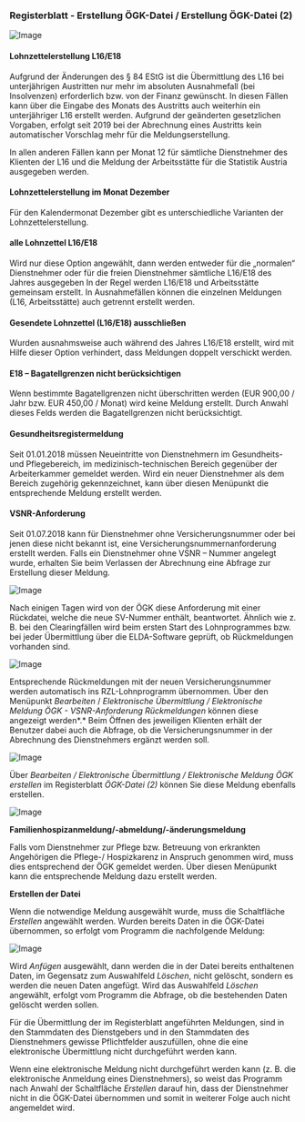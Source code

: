 ### Registerblatt - Erstellung ÖGK-Datei / Erstellung ÖGK-Datei (2)

![Image](<img/image183.png>)

#### **Lohnzettelerstellung L16/E18**

Aufgrund der Änderungen des § 84 EStG ist die Übermittlung des L16 bei unterjährigen Austritten nur mehr im absoluten Ausnahmefall (bei Insolvenzen) erforderlich bzw. von der Finanz gewünscht. In diesen Fällen kann über die Eingabe des Monats des Austritts auch weiterhin ein unterjähriger L16 erstellt werden. Aufgrund der geänderten gesetzlichen Vorgaben, erfolgt seit 2019 bei der Abrechnung eines Austritts kein automatischer Vorschlag mehr für die Meldungserstellung.

In allen anderen Fällen kann per Monat 12 für sämtliche Dienstnehmer des Klienten der L16 und die Meldung der Arbeitsstätte für die Statistik Austria ausgegeben werden.

#### **Lohnzettelerstellung im Monat Dezember**

Für den Kalendermonat Dezember gibt es unterschiedliche Varianten der Lohnzettelerstellung.

#### **alle Lohnzettel L16/E18**

Wird nur diese Option angewählt, dann werden entweder für die „normalen“ Dienstnehmer oder für die freien Dienstnehmer sämtliche L16/E18 des Jahres ausgegeben In der Regel werden L16/E18 und Arbeitsstätte gemeinsam erstellt. In Ausnahmefällen können die einzelnen Meldungen (L16, Arbeitsstätte) auch getrennt erstellt werden.

#### **Gesendete Lohnzettel (L16/E18) ausschließen**

Wurden ausnahmsweise auch während des Jahres L16/E18 erstellt, wird mit Hilfe dieser Option verhindert, dass Meldungen doppelt verschickt werden.

#### **E18 – Bagatellgrenzen nicht berücksichtigen**

Wenn bestimmte Bagatellgrenzen nicht überschritten werden (EUR 900,00 / Jahr bzw. EUR 450,00 / Monat) wird keine Meldung erstellt. Durch Anwahl dieses Felds werden die Bagatellgrenzen nicht berücksichtigt.

#### **Gesundheitsregistermeldung**

Seit 01.01.2018 müssen Neueintritte von Dienstnehmern im Gesundheits- und Pflegebereich, im medizinisch-technischen Bereich gegenüber der Arbeiterkammer gemeldet werden. Wird ein neuer Dienstnehmer als dem Bereich zugehörig gekennzeichnet, kann über diesen Menüpunkt die entsprechende Meldung erstellt werden.

#### **VSNR-Anforderung**

Seit 01.07.2018 kann für Dienstnehmer ohne Versicherungsnummer oder bei jenen diese nicht bekannt ist, eine Versicherungsnummernanforderung erstellt werden. Falls ein Dienstnehmer ohne VSNR – Nummer angelegt wurde, erhalten Sie beim Verlassen der Abrechnung eine Abfrage zur Erstellung dieser Meldung.

![Image](<img/image184.png>)

Nach einigen Tagen wird von der ÖGK diese Anforderung mit einer Rückdatei, welche die neue SV-Nummer enthält, beantwortet. Ähnlich wie z. B. bei den Clearingfällen wird beim ersten Start des Lohnprogrammes bzw. bei jeder Übermittlung über die ELDA-Software geprüft, ob Rückmeldungen vorhanden sind.

![Image](<img/image185.png>)

Entsprechende Rückmeldungen mit der neuen Versicherungsnummer werden automatisch ins RZL-Lohnprogramm übernommen. Über den Menüpunkt *Bearbeiten* / *Elektronische Übermittlung / Elektronische Meldung ÖGK - VSNR-Anforderung Rückmeldungen* können diese angezeigt werden*.* Beim Öffnen des jeweiligen Klienten erhält der Benutzer dabei auch die Abfrage, ob die Versicherungsnummer in der Abrechnung des Dienstnehmers ergänzt werden soll.

![Image](<img/image186.png>)

Über *Bearbeiten / Elektronische Übermittlung / Elektronische Meldung ÖGK erstellen* im Registerblatt *ÖGK-Datei (2)* können Sie diese Meldung ebenfalls erstellen.

![Image](<img/image187.png>)

**Familienhospizanmeldung/-abmeldung/-änderungsmeldung**

Falls vom Dienstnehmer zur Pflege bzw. Betreuung von erkrankten Angehörigen die Pflege-/ Hospizkarenz in Anspruch genommen wird, muss dies entsprechend der ÖGK gemeldet werden. Über diesen Menüpunkt kann die entsprechende Meldung dazu erstellt werden.

**Erstellen der Datei**

Wenn die notwendige Meldung ausgewählt wurde, muss die Schaltfläche *Erstellen* angewählt werden. Wurden bereits Daten in die ÖGK-Datei übernommen, so erfolgt vom Programm die nachfolgende Meldung:

![Image](<img/image188.png>)

Wird *Anfügen* ausgewählt, dann werden die in der Datei bereits enthaltenen Daten, im Gegensatz zum Auswahlfeld *Löschen*, nicht gelöscht, sondern es werden die neuen Daten angefügt. Wird das Auswahlfeld *Löschen* angewählt, erfolgt vom Programm die Abfrage, ob die bestehenden Daten gelöscht werden sollen.

Für die Übermittlung der im Registerblatt angeführten Meldungen, sind in den Stammdaten des Dienstgebers und in den Stammdaten des Dienstnehmers gewisse Pflichtfelder auszufüllen, ohne die eine elektronische Übermittlung nicht durchgeführt werden kann.

Wenn eine elektronische Meldung nicht durchgeführt werden kann (z. B. die elektronische Anmeldung eines Dienstnehmers), so weist das Programm nach Anwahl der Schaltfläche *Erstellen* darauf hin, dass der Dienstnehmer nicht in die ÖGK-Datei übernommen und somit in weiterer Folge auch nicht angemeldet wird.
